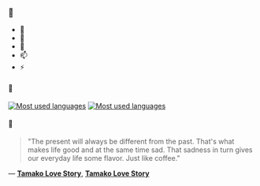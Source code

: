 ### 👋

- 🔭
- 🌱
- 💬
- 📫
- ⚡

#### 🧏

[![Most used languages](https://github-readme-stats-aynah.vercel.app/api/top-langs/?username=aynh&theme=solarized-dark&langs_count=6&layout=compact&hide_title=true)](https://github.com/anuraghazra/github-readme-stats#gh-dark-mode-only)
[![Most used languages](https://github-readme-stats-aynah.vercel.app/api/top-langs/?username=aynh&theme=solarized-light&langs_count=6&layout=compact&hide_title=true)](https://github.com/anuraghazra/github-readme-stats#gh-light-mode-only)

#### 💬

> "The present will always be different from the past. That's what makes life good and at the same time sad. That sadness in turn gives our everyday life some flavor. Just like coffee."

&mdash; [**Tamako Love Story**](https://myanimelist.net/character.php?q=Tamako%20Love%20Story&cat=character), [**Tamako Love Story**](https://myanimelist.net/search/all?q=Tamako%20Love%20Story&cat=all)
